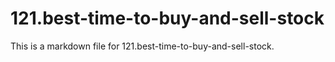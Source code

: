 # 121.best-time-to-buy-and-sell-stock

This is a markdown file for 121.best-time-to-buy-and-sell-stock.
